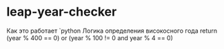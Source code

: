 # leap-year-checker
Как это работает
`python
Логика определения високосного года
return (year % 400 == 0) or (year % 100 != 0 and year % 4 == 0)
